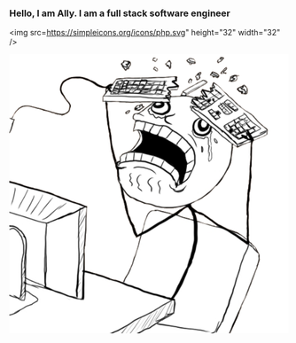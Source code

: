 ### Hello, I am Ally. I am a full stack software engineer

<img src=https://simpleicons.org/icons/php.svg" height="32" width="32" />

![mascot](https://raw.githubusercontent.com/alistaircol/alistaircol/master/assets/img/ally.png)


[website]: https://ac93.uk
[stackoverflow]: https://stackoverflow.com/users/5873008/alistaircol
[linkedin]: https://linkedin.com/in/alistaircol
